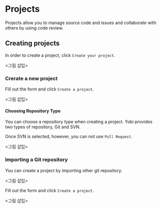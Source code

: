# Projects

Projects allow you to manage source code and issues and collaborate with others by using code review.

## Creating projects

In order to create a project, click `Create your project`.

<그림 삽입>

### Crerate a new project

Fill out the form and click `Create a project`.

<그림 삽입>

#### Choosing Repository Type

You can choose a repository type when creating a project. Yobi provides two types of repository, Git and SVN.

Once SVN is selected, however, you can not use `Pull Request`.

<그림 삽입>

### Importing a Git repository

You can create a project by importing other git repository.

<그림 삽입>

Fill out the form and click `Create a project`.

<그림 삽입>
